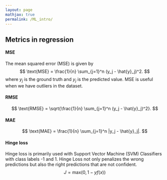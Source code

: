 ```yaml
---
layout: page
mathjax: true
permalink: /ML_intro/
---
```


## Metrics in regression

#### MSE
The mean squared error (MSE) is given by
$$
    \text{MSE} = \frac{1}{n} \sum_{j=1}^n (y_j - \hat{y}_j)^2.
$$
where $y_j$ is the ground truth and $y_j$ is the predicted value. MSE is useful when we have outliers in the dataset. 

#### RMSE
$$
    \text{RMSE} = \sqrt{\frac{1}{n} \sum_{j=1}^n (y_j - \hat{y}_j)^2}.
$$

#### MAE
$$
    \text{MAE} = \frac{1}{n} \sum_{j=1}^n |y_j - \hat{y}_j|.
$$

#### Hinge loss
Hinge loss is primarily used with Support Vector Machine (SVM) Classifiers with class labels -1 and 1. Hinge Loss not only penalizes the wrong predictions but also the right predictions that are not confident.
$$
    J = \text{max}(0,1-y f(x))
$$
